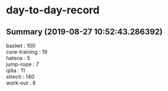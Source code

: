 # day-to-day-record  
## Summary  (2019-08-27 10:52:43.286392)  
basket : 100  
core-training : 19  
hatena : 5  
jump-rope : 7  
qiita : 11  
strech : 140  
work-out : 8  
